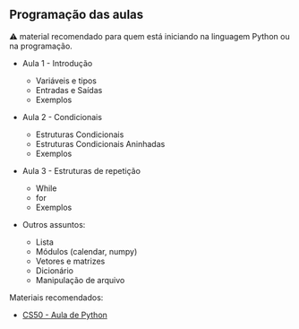 ##  Programação das aulas

 ⚠️ material recomendado para quem está iniciando na linguagem Python ou na programação.

* Aula 1 - Introdução

     * Variáveis e tipos 
     * Entradas e Saídas
     * Exemplos

* Aula 2 - Condicionais

     * Estruturas Condicionais 
     * Estruturas Condicionais Aninhadas
     * Exemplos

* Aula 3 - Estruturas de repetição

     *  While
     * for
     * Exemplos
     
* Outros assuntos:

     * Lista
     * Módulos (calendar, numpy)
     * Vetores e matrizes
     * Dicionário
     * Manipulação de arquivo
    
Materiais recomendados:
    
  * [CS50 - Aula de Python](https://www.youtube.com/watch?v=ZEQh45W_UDo&list=PLhQjrBD2T382_R182iC2gNZI9HzWFMC_8&index=7)
